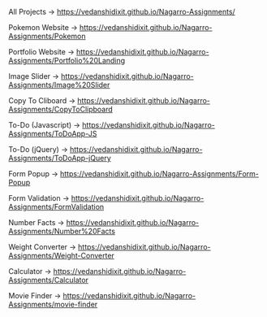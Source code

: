 
All Projects -> https://vedanshidixit.github.io/Nagarro-Assignments/

Pokemon Website -> https://vedanshidixit.github.io/Nagarro-Assignments/Pokemon

Portfolio Website -> https://vedanshidixit.github.io/Nagarro-Assignments/Portfolio%20Landing

Image Slider -> https://vedanshidixit.github.io/Nagarro-Assignments/Image%20Slider

Copy To Cliboard  -> https://vedanshidixit.github.io/Nagarro-Assignments/CopyToClipboard

To-Do (Javascript) -> https://vedanshidixit.github.io/Nagarro-Assignments/ToDoApp-JS

To-Do (jQuery) -> https://vedanshidixit.github.io/Nagarro-Assignments/ToDoApp-jQuery

Form Popup -> https://vedanshidixit.github.io/Nagarro-Assignments/Form-Popup

Form Validation -> https://vedanshidixit.github.io/Nagarro-Assignments/FormValidation

Number Facts -> https://vedanshidixit.github.io/Nagarro-Assignments/Number%20Facts

Weight Converter -> https://vedanshidixit.github.io/Nagarro-Assignments/Weight-Converter

Calculator -> https://vedanshidixit.github.io/Nagarro-Assignments/Calculator

Movie Finder -> https://vedanshidixit.github.io/Nagarro-Assignments/movie-finder